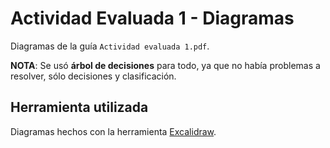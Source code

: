 # Actividad Evaluada 1 - Diagramas

Diagramas de la guía `Actividad evaluada 1.pdf`.

**NOTA**: Se usó **árbol de decisiones** para todo, ya que no había problemas a resolver, sólo decisiones y clasificación.

## Herramienta utilizada

Diagramas hechos con la herramienta [Excalidraw](https://excalidraw.com/).